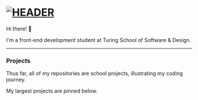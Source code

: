 # [![HEADER](https://pilbox.themuse.com/image.png?url=https%3A%2F%2Fassets.themuse.com%2Fuploaded%2Fattachments%2F18608.png%3Fv%3D61b60a16a96aa7da828dfe5d6a9be3306ed446c4468a4ed62798936289d5371a&prog=1&w=1000)](https://www.linkedin.com/in/hayleywitherell/)

Hi there! 👋

I'm a front-end development student at Turing School of Software & Design.

---
 
### Projects

Thus far, all of my repositories are school projects, illustrating my coding journey.

My largest projects are pinned below.
